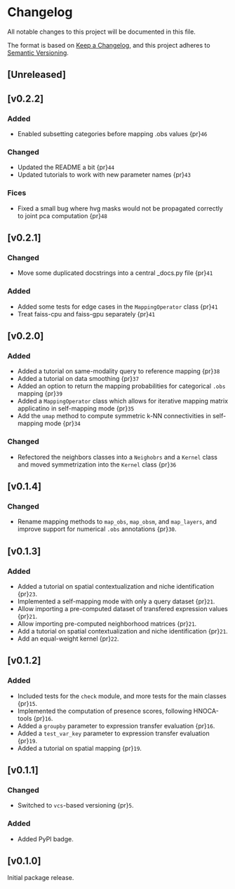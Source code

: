 # Changelog

All notable changes to this project will be documented in this file.

The format is based on [Keep a Changelog][],
and this project adheres to [Semantic Versioning][].

[keep a changelog]: https://keepachangelog.com/en/1.0.0/
[semantic versioning]: https://semver.org/spec/v2.0.0.html

## [Unreleased]

## [v0.2.2]
### Added
- Enabled subsetting categories before mapping .obs values {pr}`46`

### Changed
- Updated the README a bit {pr}`44`
- Updated tutorials to work with new parameter names {pr}`43`

### Fices
- Fixed a small bug where hvg masks would not be propagated correctly to joint pca computation {pr}`48`

## [v0.2.1]
### Changed
- Move some duplicated docstrings into a central _docs.py file {pr}`41`

### Added
- Added some tests for edge cases in the `MappingOperator` class {pr}`41`
- Treat faiss-cpu and faiss-gpu separately {pr}`41`


## [v0.2.0]

### Added
- Added a tutorial on same-modality query to reference mapping {pr}`38`
- Added a tutorial on data smoothing {pr}`37`
- Added an option to return the mapping probabilities for categorical `.obs` mapping {pr}`39`
- Added a `MappingOperator` class which allows for iterative mapping matrix applicatino in self-mapping mode {pr}`35`
- Add the `umap` method to compute symmetric k-NN connectivities in self-mapping mode {pr}`34`

### Changed
- Refectored the neighbors classes into a `Neighobrs` and a `Kernel` class and moved symmetrization into the `Kernel` class {pr}`36`


## [v0.1.4]
### Changed
- Rename mapping methods to `map_obs`, `map_obsm`, and `map_layers`, and improve support for numerical `.obs` annotations {pr}`30`.


## [v0.1.3]

### Added
- Added a tutorial on spatial contextualization and niche identification {pr}`23`.
- Implemented a self-mapping mode with only a query dataset {pr}`21`.
- Allow importing a pre-computed dataset of transfered expression values {pr}`21`.
- Allow importing pre-computed neighborhood matrices {pr}`21`.
- Add a tutorial on spatial contextualization and niche identification {pr}`21`.
- Add an equal-weight kernel {pr}`22`.

## [v0.1.2]

### Added
- Included tests for the `check` module, and more tests for the main classes {pr}`15`.
- Implemented the computation of presence scores, following HNOCA-tools {pr}`16`.
- Added a `groupby` parameter to expression transfer evaluation {pr}`16`.
- Added a `test_var_key` parameter to expression transfer evaluation {pr}`19`.
- Added a tutorial on spatial mapping {pr}`19`.

## [v0.1.1]

### Changed
- Switched to `vcs`-based versioning {pr}`5`.

### Added
- Added PyPI badge.

## [v0.1.0]
Initial package release.
